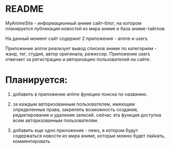 # README

MyAnimeSite - информационный аниме сайт-блог, на котором планируется публикация новостей из мира аниме и база аниме-тайтлов.

На данный момент сайт содержит 2 приложения - anime и users. 

Приложение anime реализует вывод списков аниме по категориям - жанр, тег, студия, автор оригинала, режиссер.
Приложение users отвечает за регистрацию и авторизацию пользователей на сайте.



# Планируется:
1) добавить в приложение anime функцию поиска по названию.

2) за каждым авторизованным пользователем, имеющим определенные права, закрепить возможность создания, редактирования и удаления записей. сейчас эта функция доступна всем авторизованным пользователям.

3) добавить еще одно приложение - news, в котором будут содержаться новости из мира аниме, которые можно будет лайкать, комментировать
